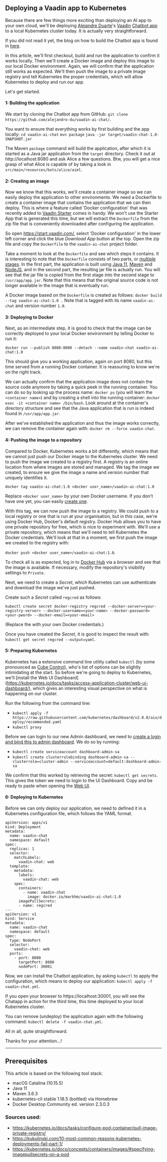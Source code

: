 ## Deploying a Vaadin app to Kubernetes
Because there are few things more exciting than deploying an AI app to your own cloud, we'll be deploying [Alejandre Duarte](https://vaadin.com/blog/author/alejandro-duarte)'s [Vaadin](https://www.vaadin.com) [Chatbot app](https://vaadin.com/blog/building-a-chatbot-in-java) to a local Kubernetes cluster today. It is actually very straightforward. 

If you did not read it yet, the blog on how to build the Chatbot app is found in [here](https://vaadin.com/blog/building-a-chatbot-in-java). 

In this article, we'll first checkout, build and run the application to confirm it works locally. Then we'll create a Docker image and deploy this image to our local Docker environment. Again, we will confirm that the application still works as expected. We'll then push the image to a private image registry and tell Kubernetes the proper credentials, which will allow Kubernetes to deploy and run our app. 

Let's get started. 

#### 1: Building the application 
We start by cloning the Chatbot app from GitHub: `git clone https://github.com/alejandro-du/vaadin-ai-chat/`. 

You want to ensure that everything works by first building and the app locally: 
`cd vaadin-ai-chat`
`mvn package`
`java -jar target/vaadin-chat-1.0-SNAPSHOT.jar`

The Maven `package` command will build the application, after which it is started as a Java jar application from the `target` directory. Check it out at http://localhost:8080 and ask Alice a few questions. Btw, you will get a nice grasp of what Alice is capable of by taking a look in `src/main/resources/bots/alice/aiml`.

#### 2: Creating an image
Now we know that this works, we'll create a container image so we can easily deploy the application to other environments. We need a Dockerfile to create a container image that contains the application that we can then deploy. This is where a feature called 'Docker configuration' that was recently added to [Vaadin Starter](https://start.vaadin.com/) comes in handy. We won't use the Starter App that is generated this time, but we will extract the `Dockerfile` from the zip file that is conveniently downloaded after configuring the application. 

So open https://start.vaadin.com/, select 'Docker configuration' in the lower left corner and click the blue *Download App* button at the top. Open the zip file and copy the `Dockerfile` to the `vaadin-ai-chat` project folder. 

Take a moment to look at the `Dockerfile` and see which steps it contains. It is interesting to note that the `Dockerfile` consists of two parts, or [multiple stages](https://docs.docker.com/develop/develop-images/multistage-build/). In the first part, the application is built using [Java 11](https://openjdk.java.net/projects/jdk/11/), [Maven](https://maven.apache.org/) and [NodeJS](https://nodejs.org/), and in the second part, the resulting jar file is actually run. You will see that the jar file is copied from the first stage into the second stage to `/usr/app/app.jar`. Note that this means that the original source code is not longer available in the image that is eventually run. 

A Docker image based on the `Dockerfile` is created as follows: `docker build --tag vaadin-ai-chat:1.0 .` Note that is tagged with its name `vaadin-ai-chat` and version number `1.0`.

#### 3: Deploying to Docker
Next, as an intermediate step, it is good to check that the image can be correctly deployed to your local Docker environment by telling Docker to run it:

`docker run --publish 8080:8080 --detach --name vaadin-chat vaadin-ai-chat:1.0`

This should give you a working application, again on port 8080, but this time served from a running Docker container. It is reassuring to know we're on the right track.

We can actually confirm that the application image does not contain the source code anymore by taking a quick peek in the running container. You can do so by looking up the process name: `docker ps` (you will learn the `<container name>`) and by creating a shell into the running container: `docker exec -it <container name> /bin/bash`. Look around at the container's directory structure and see that the Java application that is run is indeed found in `/usr/app/app.jar`.

After we've established the application and thus the image works correctly, we can remove the container again with: `docker rm --force vaadin-chat`.

#### 4: Pushing the image to a repository
Compared to Docker, Kubernetes works a bit differently, which means that we cannot just push our Docker image to the Kubernetes cluster. We need to push the image we created to a registry first. A registry is an online location from where images are stored and managed. We tag the image we created, to ensure we give the image a name and version number that uniquely identifies it.    

`docker tag vaadin-ai-chat:1.0 <docker user_name>/vaadin-ai-chat:1.0`

Replace `<docker user_name>` by your own Docker username. If you don't have one yet, you can easily [create one](https://www.docker.com/get-started).

With this tag, we can now push the image to a registry. We could push to a local registry or one that is run at your organisation, but in this case, we're using Docker Hub, Docker's default registry. Docker Hub allows you to have one private repository for free, which is nice to experiment with. We'll use a private repository, which means that we'll need to tell Kubernetes the Docker credentials. We'll look at that in a moment, we first push the image we created to the registry with:

`docker push <docker user_name>/vaadin-ai-chat:1.0`.

To check all is as expected, log in to [Docker Hub](https://hub.docker.com/) via a browser and see that the image is available. If necessary, modify the repository's visibility settings to `Private`.

Next, we need to create a *Secret*, which Kubernetes can use authenticate and download the image we've just pushed.  

Create such a *Secret* called `regcred` as follows:

`kubectl create secret docker-registry regcred --docker-server=<your-registry-server> --docker-username=<your-name> --docker-password=<your-pword> --docker-email=<your-email>`

(Replace the <attributes> with your own Docker credentials.)

Once you have created the *Secret*, it is good to inspect the result with: `kubectl get secret regcred --output=yaml`.

#### 5: Preparing Kubernetes
Kubernetes has a extensive command line utility called `kubectl` (by some pronounced as [Cube Control](https://opensource.com/article/18/12/kubectl-definitive-pronunciation-guide)), who's list of options can be slightly intimidating at the start. So before we're going to deploy to Kubernetes, we'll [install the Web UI Dashboard]
(https://kubernetes.io/docs/tasks/access-application-cluster/web-ui-dashboard/), which gives an interesting visual perspective on what is happening on our cluster.

Run the following from the command line:
- `kubectl apply -f https://raw.githubusercontent.com/kubernetes/dashboard/v2.0.0/aio/deploy/recommended.yaml`
- `kubectl proxy`

Before we can login to our new Admin dashboard, we need to [create a login and bind this to admin dashboard](https://www.replex.io/blog/how-to-install-access-and-add-heapster-metrics-to-the-kubernetes-dashboard). We do so by running:

- `kubectl create serviceaccount dashboard-admin-sa`
- `kubectl create clusterrolebinding dashboard-admin-sa --clusterrole=cluster-admin --serviceaccount=default:dashboard-admin-sa`

We confirm that this worked by retrieving the secret: `kubectl get secrets`. This gives the token we need to login to the UI Dashboard. Copy and be ready to paste when opening the [Web UI](http://localhost:8001/api/v1/namespaces/kubernetes-dashboard/services/https:kubernetes-dashboard:/proxy/).

#### 6: Deploying to Kubernetes
Before we can only deploy our application, we need to defined it in a Kubernetes configuration file, which follows the YAML format. 

```
apiVersion: apps/v1
kind: Deployment
metadata:
  name: vaadin-chat
  namespace: default
spec:
  replicas: 1
  selector:
    matchLabels:
      vaadin-chat: web
  template:
    metadata:
      labels:
        vaadin-chat: web
    spec:
      containers:
        - name: vaadin-chat
          image: docker.io/markhm/vaadin-ai-chat:1.0
      imagePullSecrets:
      - name: regcred
---
apiVersion: v1
kind: Service
metadata:
  name: vaadin-chat
  namespace: default
spec:
  type: NodePort
  selector:
    vaadin-chat: web
  ports:
    - port: 8080
      targetPort: 8080
      nodePort: 30001

```

Now, we can install the Chatbot application, by asking `kubectl` to apply the configuration, which means to deploy our application: `kubectl apply -f vaadin-chat.yml`.

If you open your browser to https://localhost:30001, you will see the Chatapp in action for the third time, this time deployed to your local Kubernetes cluster.

You can remove (undeploy) the application again with the following command: `kubectl delete -f vaadin-chat.yml`.

All in all, quite straightforward. 

Thanks for your attention...!

----
## Prerequisites
This article is based on the following tool stack:
- macOS Catalina (10.15.5)
- Java 11
- Maven 3.6.3
- kubernetes-cli stable 1.18.5 (bottled) via Homebrew
- Docker Desktop Community ed. version 2.3.0.3

### Sources used: 
- https://kubernetes.io/docs/tasks/configure-pod-container/pull-image-private-registry/
- https://kukulinski.com/10-most-common-reasons-kubernetes-deployments-fail-part-1/
- https://kubernetes.io/docs/concepts/containers/images/#specifying-imagepullsecrets-on-a-pod
